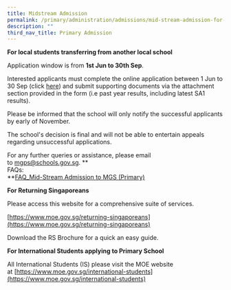 ```yaml
---
title: Midstream Admission
permalink: /primary/administration/admissions/mid-stream-admission-for-primary-school/
description: ""
third_nav_title: Primary Admission
---
```

**For local students transferring from another local school**


Application window is from **1st Jun to 30th Sep**.
  

Interested applicants must complete the online application between 1 Jun to 30 Sep (click [here](https://form.gov.sg/62901bee6c8b460015882888)) and submit supporting documents via the attachment section provided in the form (i.e past year results, including latest SA1 results). 

  

Please be informed that the school will only notify the successful applicants by early of November. 

The school's decision is final and will not be able to entertain appeals regarding unsuccessful applications. 

For any further queries or assistance, please email to [mgps@schools.gov.sg](mailto:mgps@schools.gov.sg). **  
FAQs:  
**[FAQ\_Mid-Stream Admission to MGS (Primary)](https://drive.google.com/file/d/1927gu4m7nP8jlwzNaG6wd186E8dNIsmU/view?usp=sharing)  
  

**For Returning Singaporeans**  

Please access this website for a comprehensive suite of services. 

[https://www.moe.gov.sg/returning-singaporeans](https://www.moe.gov.sg/returning-singaporeans)

Download the RS Brochure for a quick an easy guide.

**For International Students applying to Primary School**  

All International Students (IS) please visit the MOE website at [https://www.moe.gov.sg/international-students](https://www.moe.gov.sg/international-students)
